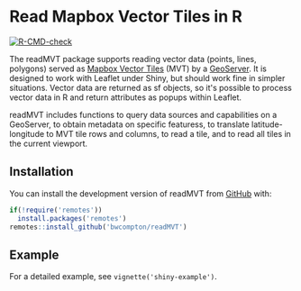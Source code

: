 # Read Mapbox Vector Tiles in R

<!-- badges: start -->
[![R-CMD-check](https://github.com/bwcompton/readMVT/actions/workflows/R-CMD-check.yaml/badge.svg)](https://github.com/bwcompton/readMVT/actions/workflows/R-CMD-check.yaml)
<!-- badges: end -->

The readMVT package supports reading vector data (points, lines, polygons) served as [Mapbox Vector Tiles](https://docs.mapbox.com/data/tilesets/guides/vector-tiles-introduction/) (MVT) by a 
[GeoServer](https://geoserver.org/). It is designed to work with Leaflet under Shiny, but should
work fine in simpler situations. Vector data are returned as sf objects, so it's possible to 
process vector data in R and return attributes as popups within Leaflet.

readMVT includes functions to query data sources and capabilities on 
a GeoServer, to obtain metadata on specific featuress, to translate latitude-longitude to MVT
tile rows and columns, to read a tile, and to read all tiles in the current viewport.

## Installation

You can install the development version of readMVT from [GitHub](https://github.com/) with:

``` r
if(!require('remotes'))
  install.packages('remotes') 
remotes::install_github('bwcompton/readMVT')
```

## Example

For a detailed example, see `vignette('shiny-example')`.
